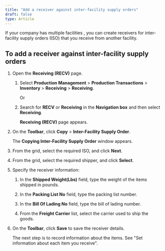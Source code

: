 ```yaml
---
title: "Add a receiver against inter-facility supply orders"
draft: false
type: Article
---
```


If your company has multiple facilities , you can create receivers for inter-facility supply orders (ISO) that you receive from another facility.

## To add a receiver against inter-facility supply orders

1. Open the **Receiving (RECV)** page.

   1. Select **Production Management** > **Production Transactions** > **Inventory** > **Receiving** > **Receiving**.

        Or

    2. Search for **RECV** or **Receiving** in the **Navigation box** and then select **Receiving**.

        **Receiving (RECV)** page appears.

2. On the **Toolbar**, click **Copy** > **Inter-Facility Supply Order**.

    The **Copying Inter-Facility Supply Order** window appears.

3. From the grid, select the required ISO, and click **Next**.

4. From the grid, select the required shipper, and click **Select**.

5. Specify the receiver information:

   1. In the **Shipped Weight(Lbs)** field, type the weight of the items shipped in pounds.

   2. In the **Packing List No** field, type the packing list number.

   3. In the **Bill Of Lading No** field, type the bill of lading number.

   4. From the **Freight Carrier** list, select the carrier used to ship the goods.

6. On the **Toolbar**, click **Save** to save the receiver details.

    The next step is to record information about the items. See "Set information about each item you receive".

​